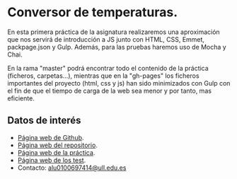 # Conversor de temperaturas.

En esta primera práctica de la asignatura realizaremos una aproximación que nos servirá de introducción a JS junto con HTML, CSS, Emmet, packpage.json y Gulp. Además, para las pruebas haremos uso de Mocha y Chai.

En la rama "master" podrá encontrar todo el contenido de la práctica (ficheros, carpetas...), mientras que en la "gh-pages" los ficheros importantes del proyecto (html, css y js) han sido minimizados con Gulp con el fin de que el tiempo de carga de la web sea menor y por tanto, mas eficiente.

## Datos de interés

- [Página web de Github](http://alu0100697414.github.io/).
- [Página web del repositorio](https://github.com/alu0100697414/pr1_STW/tree/master).
- [Página web de la práctica](http://alu0100697414.github.io/pr1_STW/).
- [Página web de los test](http://alu0100697414.github.io/pr1_STW/test/index.html).
- Contacto: alu0100697414@ull.edu.es
